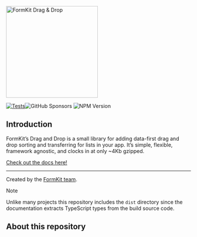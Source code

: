 <img src="https://s3.amazonaws.com/cdn.formk.it/web-assets/drag-and-drop.gif" alt="FormKit Drag & Drop" width="250" height="250">

[![Tests](https://github.com/formkit/drag-and-drop/actions/workflows/ci.yml/badge.svg)](https://github.com/formkit/drag-and-drop/actions/workflows/ci.yml)![GitHub Sponsors](https://img.shields.io/github/sponsors/formkit)
![NPM Version](https://img.shields.io/npm/v/%40formkit%2Ftempo)

## Introduction

FormKit’s Drag and Drop is a small library for adding data-first drag and drop sorting and transferring for lists in your app. It’s simple, flexible, framework agnostic, and clocks in at only ~4Kb gzipped.

<a href="https://drag-and-drop.formkit.com">
Check out the docs here!
</a>

---

Created by the <a href="https://formkit.com">FormKit team</a>.

> [!NOTE]  
> Unlike many projects this repository includes the `dist` directory since the documentation extracts TypeScript types from the build source code.

## About this repository
